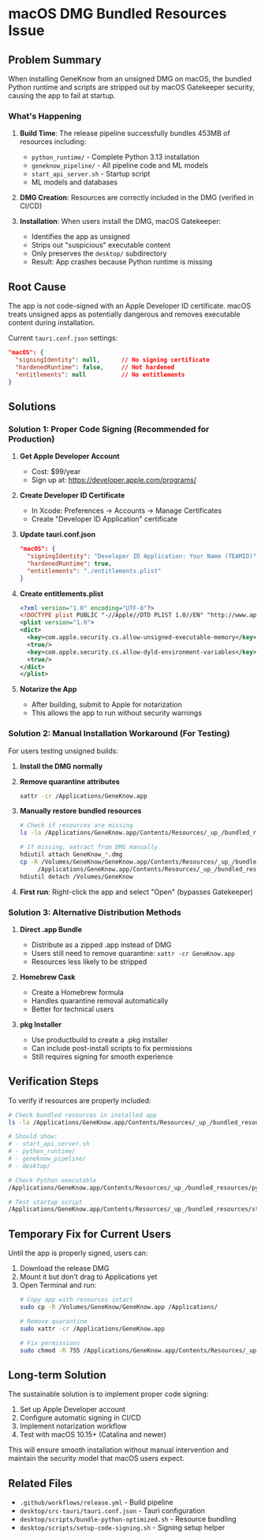 # macOS DMG Bundled Resources Issue

## Problem Summary

When installing GeneKnow from an unsigned DMG on macOS, the bundled Python runtime and scripts are stripped out by macOS Gatekeeper security, causing the app to fail at startup.

### What's Happening

1. **Build Time**: The release pipeline successfully bundles 453MB of resources including:
   - `python_runtime/` - Complete Python 3.13 installation
   - `geneknow_pipeline/` - All pipeline code and ML models
   - `start_api_server.sh` - Startup script
   - ML models and databases

2. **DMG Creation**: Resources are correctly included in the DMG (verified in CI/CD)

3. **Installation**: When users install the DMG, macOS Gatekeeper:
   - Identifies the app as unsigned
   - Strips out "suspicious" executable content
   - Only preserves the `desktop/` subdirectory
   - Result: App crashes because Python runtime is missing

## Root Cause

The app is not code-signed with an Apple Developer ID certificate. macOS treats unsigned apps as potentially dangerous and removes executable content during installation.

Current `tauri.conf.json` settings:
```json
"macOS": {
  "signingIdentity": null,      // No signing certificate
  "hardenedRuntime": false,     // Not hardened
  "entitlements": null          // No entitlements
}
```

## Solutions

### Solution 1: Proper Code Signing (Recommended for Production)

1. **Get Apple Developer Account**
   - Cost: $99/year
   - Sign up at: https://developer.apple.com/programs/

2. **Create Developer ID Certificate**
   - In Xcode: Preferences → Accounts → Manage Certificates
   - Create "Developer ID Application" certificate

3. **Update tauri.conf.json**
   ```json
   "macOS": {
     "signingIdentity": "Developer ID Application: Your Name (TEAMID)",
     "hardenedRuntime": true,
     "entitlements": "./entitlements.plist"
   }
   ```

4. **Create entitlements.plist**
   ```xml
   <?xml version="1.0" encoding="UTF-8"?>
   <!DOCTYPE plist PUBLIC "-//Apple//DTD PLIST 1.0//EN" "http://www.apple.com/DTDs/PropertyList-1.0.dtd">
   <plist version="1.0">
   <dict>
     <key>com.apple.security.cs.allow-unsigned-executable-memory</key>
     <true/>
     <key>com.apple.security.cs.allow-dyld-environment-variables</key>
     <true/>
   </dict>
   </plist>
   ```

5. **Notarize the App**
   - After building, submit to Apple for notarization
   - This allows the app to run without security warnings

### Solution 2: Manual Installation Workaround (For Testing)

For users testing unsigned builds:

1. **Install the DMG normally**

2. **Remove quarantine attributes**
   ```bash
   xattr -cr /Applications/GeneKnow.app
   ```

3. **Manually restore bundled resources**
   ```bash
   # Check if resources are missing
   ls -la /Applications/GeneKnow.app/Contents/Resources/_up_/bundled_resources/
   
   # If missing, extract from DMG manually
   hdiutil attach GeneKnow_*.dmg
   cp -R /Volumes/GeneKnow/GeneKnow.app/Contents/Resources/_up_/bundled_resources/* \
        /Applications/GeneKnow.app/Contents/Resources/_up_/bundled_resources/
   hdiutil detach /Volumes/GeneKnow
   ```

4. **First run**: Right-click the app and select "Open" (bypasses Gatekeeper)

### Solution 3: Alternative Distribution Methods

1. **Direct .app Bundle**
   - Distribute as a zipped .app instead of DMG
   - Users still need to remove quarantine: `xattr -cr GeneKnow.app`
   - Resources less likely to be stripped

2. **Homebrew Cask**
   - Create a Homebrew formula
   - Handles quarantine removal automatically
   - Better for technical users

3. **pkg Installer**
   - Use productbuild to create a .pkg installer
   - Can include post-install scripts to fix permissions
   - Still requires signing for smooth experience

## Verification Steps

To verify if resources are properly included:

```bash
# Check bundled resources in installed app
ls -la /Applications/GeneKnow.app/Contents/Resources/_up_/bundled_resources/

# Should show:
# - start_api_server.sh
# - python_runtime/
# - geneknow_pipeline/
# - desktop/

# Check Python executable
/Applications/GeneKnow.app/Contents/Resources/_up_/bundled_resources/python_runtime/bin/python3 --version

# Test startup script
/Applications/GeneKnow.app/Contents/Resources/_up_/bundled_resources/start_api_server.sh
```

## Temporary Fix for Current Users

Until the app is properly signed, users can:

1. Download the release DMG
2. Mount it but don't drag to Applications yet
3. Open Terminal and run:
   ```bash
   # Copy app with resources intact
   sudo cp -R /Volumes/GeneKnow/GeneKnow.app /Applications/
   
   # Remove quarantine
   sudo xattr -cr /Applications/GeneKnow.app
   
   # Fix permissions
   sudo chmod -R 755 /Applications/GeneKnow.app/Contents/Resources/_up_/bundled_resources/
   ```

## Long-term Solution

The sustainable solution is to implement proper code signing:

1. Set up Apple Developer account
2. Configure automatic signing in CI/CD
3. Implement notarization workflow
4. Test with macOS 10.15+ (Catalina and newer)

This will ensure smooth installation without manual intervention and maintain the security model that macOS users expect.

## Related Files

- `.github/workflows/release.yml` - Build pipeline
- `desktop/src-tauri/tauri.conf.json` - Tauri configuration
- `desktop/scripts/bundle-python-optimized.sh` - Resource bundling
- `desktop/scripts/setup-code-signing.sh` - Signing setup helper 